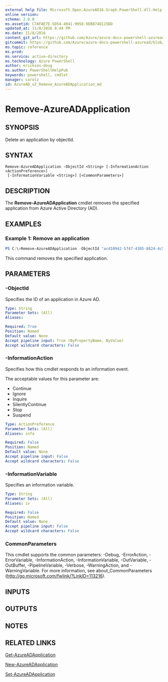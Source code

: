 ```yaml
---
external help file: Microsoft.Open.AzureAD16.Graph.PowerShell.dll-Help.xml
online version: 
schema: 2.0.0
ms.assetid: C7AFAE7E-5D54-4941-9958-9EB874D115DD
updated_at: 11/8/2016 8:44 PM
ms.date: 11/8/2016
content_git_url: https://github.com/Azure/azure-docs-powershell-azuread/blob/live/Azure%20AD%20Cmdlets/AzureAD/v2/Remove-AzureADApplication.md
gitcommit: https://github.com/Azure/azure-docs-powershell-azuread/blob/8c8b75ddb6c91cf9072970f4ec36df0092000d29/Azure%20AD%20Cmdlets/AzureAD/v2/Remove-AzureADApplication.md
ms.topic: reference
ms.prod: 
ms.service: active-directory
ms.technology: Azure PowerShell
author: erickson-doug
ms.author: PowerShellHelpPub
keywords: powershell, cmdlet
manager: carolz
id: AzureAD_v2_Remove_AzureADApplication_md
---
```


# Remove-AzureADApplication

## SYNOPSIS
Delete an application by objectId.

## SYNTAX

```
Remove-AzureADApplication -ObjectId <String> [-InformationAction <ActionPreference>]
 [-InformationVariable <String>] [<CommonParameters>]
```

## DESCRIPTION
The **Remove-AzureADApplication** cmdlet removes the specified application from Azure Active Directory (AD).
## EXAMPLES

### Example 1: Remove an application
```PowerShell
PS C:\>Remove-AzureADApplication -ObjectId "acd10942-5747-4385-8824-4c5d5fa904f9"
```
This command removes the specified application.
## PARAMETERS

### -ObjectId
Specifies the ID of an application in Azure AD.

```yaml
Type: String
Parameter Sets: (All)
Aliases: 

Required: True
Position: Named
Default value: None
Accept pipeline input: True (ByPropertyName, ByValue)
Accept wildcard characters: False
```

### -InformationAction
Specifies how this cmdlet responds to an information event.

The acceptable values for this parameter are:


- Continue
- Ignore
- Inquire
- SilentlyContinue
- Stop
- Suspend

```yaml
Type: ActionPreference
Parameter Sets: (All)
Aliases: infa

Required: False
Position: Named
Default value: None
Accept pipeline input: False
Accept wildcard characters: False
```

### -InformationVariable
Specifies an information variable.

```yaml
Type: String
Parameter Sets: (All)
Aliases: iv

Required: False
Position: Named
Default value: None
Accept pipeline input: False
Accept wildcard characters: False
```

### CommonParameters
This cmdlet supports the common parameters: -Debug, -ErrorAction, -ErrorVariable, -InformationAction, -InformationVariable, -OutVariable, -OutBuffer, -PipelineVariable, -Verbose, -WarningAction, and -WarningVariable. For more information, see about_CommonParameters (http://go.microsoft.com/fwlink/?LinkID=113216).

## INPUTS

## OUTPUTS

## NOTES

## RELATED LINKS
[Get-AzureADApplication](xref:AzureAD/v2/Get-AzureADApplication.md)

[New-AzureADApplication](xref:AzureAD/v2/New-AzureADApplication.md)

[Set-AzureADApplication](xref:AzureAD/v2/Set-AzureADApplication.md)
